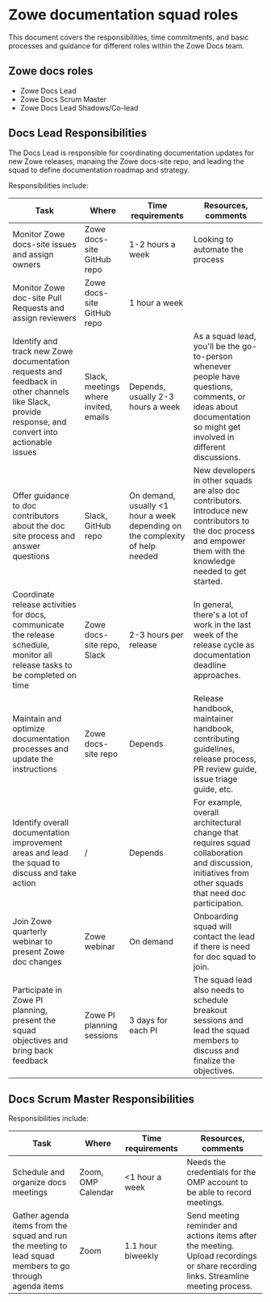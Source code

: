 # Zowe documentation squad roles

This document covers the responsibilities, time commitments, and basic processes and guidance for different roles within the Zowe Docs team. 

## Zowe docs roles

- Zowe Docs Lead
- Zowe Docs Scrum Master
- Zowe Docs Lead Shadows/Co-lead

## Docs Lead Responsibilities

The Docs Lead is responsible for coordinating documentation updates for new Zowe releases, manaing the Zowe docs-site repo, and leading the squad to define documentation roadmap and strategy.

Responsibilities include:

Task | Where | Time requirements | Resources, comments
---| ---| ---| ---
Monitor Zowe docs-site issues and assign owners | Zowe docs-site GitHub repo | 1-2 hours a week | Looking to automate the process
Monitor Zowe doc-site Pull Requests and assign reviewers | Zowe docs-site GitHub repo | 1 hour a week | 
Identify and track new Zowe documentation requests and feedback in other channels like Slack, provide response, and convert into actionable issues | Slack, meetings where invited, emails | Depends, usually 2-3 hours a week | As a squad lead, you'll be the go-to-person whenever people have questions, comments, or ideas about documentation so might get involved in different discussions.
Offer guidance to doc contributors about the doc site process and answer questions | Slack, GitHub repo | On demand, usually <1 hour a week depending on the complexity of help needed | New developers in other squads are also doc contributors. Introduce new contributors to the doc process and empower them with the knowledge needed to get started.
Coordinate release activities for docs, communicate the release schedule, monitor all release tasks to be completed on time | Zowe docs-site repo, Slack | 2-3 hours per release | In general, there's a lot of work in the last week of the release cycle as documentation deadline approaches.
Maintain and optimize documentation processes and update the instructions | Zowe docs-site repo | Depends | Release handbook, maintainer handbook, contributing guidelines, release process, PR review guide, issue triage guide, etc. 
Identify overall documentation improvement areas and lead the squad to discuss and take action | / | Depends | For example, overall architectural change that requires squad collaboration and discussion, initiatives from other squads that need doc participation. 
Join Zowe quarterly webinar to present Zowe doc changes | Zowe webinar | On demand | Onboarding squad will contact the lead if there is need for doc squad to join. 
Participate in Zowe PI planning, present the squad objectives and bring back feedback | Zowe PI planning sessions | 3 days for each PI | The squad lead also needs to schedule breakout sessions and lead the squad members to discuss and finalize the objectives. 


## Docs Scrum Master Responsibilities

Responsibilities include:

Task | Where | Time requirements | Resources, comments
---| ---| ---| ---
Schedule and organize docs meetings | Zoom, OMP Calendar | <1 hour a week | Needs the credentials for the OMP account to be able to record meetings.
Gather agenda items from the squad and run the meeting to lead squad members to go through agenda items | Zoom | 1.1 hour biweekly | Send meeting reminder and actions items after the meeting. Upload recordings or share recording links. Streamline meeting process. 
